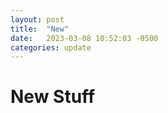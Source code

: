 ```yaml
---
layout: post
title:  "New"
date:   2023-03-08 10:52:03 -0500
categories: update
---
```


# New Stuff
